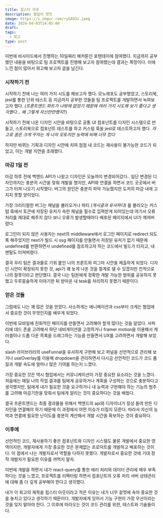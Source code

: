 ```yaml
---
title: 힙스터 아웃
description: 협업의 첫맛
image: https://i.imgur.com/ryGAU3z.jpeg
date: 2024-04-03T14:05:00
draft: 
tags:
  - 회고
type: post
---
```



이번에 비사이드에서 진행하는 10일짜리 해커톤인 포텐데이에 참여했다. 지금까지 공부했던 내용을 바탕으로 팀 프로젝트를 진행해 보고자 참여했는데 결과는 폭망이다. 이에 느낀 점이 많아서 회고해 보고자 글을 남긴다.

### 시작하기 전

시작하기 전에 나는 여러 가지 시도를 해보고자 했다. 모노레포도 공부했었고, 스토리북, jest를 통한 단위 테스트 등 지금까지 공부한 것들을 팀 프로젝트를 개발하면서 녹여보고자 했다. _(프론트엔드 파트가 나밖에 없었기 때문에 여러 가지 시도해 보기 좋다고 생각했다… 왜 그렇게 자신만만했지?)_

시작하기 전에 나온 디자인 시안을 바탕으로 공통 UI 컴포넌트를 디자인 시스템으로 만들고, 스토리북으로 컴포넌트 테스트를 하고 커스텀 훅을 jest로 테스트하고자 했다. _자고로 꿈은 크게 꾸자는 게 나의 모토지만 능력에 비해 너무 컸다_

하지만 바뀌는 기획과 디자인 시안에 치여 점점 내 코드는 재사용이 불가능한 코드가 되었고, 이는 개발 지연을 초래했다.

### 마감 1일 전

마감 하루 전에 백엔드 API가 나왔고 디자인은 오늘까지 변경되어갔다.. 일단 변경된 디자인까지는 충분히 시간을 맞춰 개발을 했지만, API와 연결을 하면서 코드 곳곳에서 버그가 터져 나오기 시작했다. 버그의 원인은 충분히 파악 가능했지만 도저히 마감 내에 고치지 못할 양이었다.

가장 크리티컬한 버그는 채널을 불러오거나 파티 _(게시글과 유사하다)_ 를 불러오는 커스텀 훅에서 토큰에 저장된 유저가 속한 채널을 필수로 입력받게 되어있는데 여기서 오류 처리를 제대로 해주지 않다 보니 오류가 발생할때마다 배포된 페이지에서 UI가 깨져버렸다.

로그인이 되지 않은 사용자는 next의 middleware에서 로그인 페이지로 redirect 되도록 해주었지만 next가 빌드 시 ssg 페이지를 만들면서 저장된 유저가 없기 때문에 undefined를 반환하면서 undefined를 참조하고자 하는 코드에서 빌드가 터지고, 내 맨탈도 터져버렸다.

결국 우리 팀은 결과물로 기워 붙인 나의 프론트와 피그마 시안을 제출하게 되었다. 디자인 시안이 확정되지 못한 것, api가 꽤 늦게 나온 것을 핑계로 댈 수 있겠지만 전적으로 나의 잘못이라고 판단했다. 결국 나는 팀원에게 정확한 개발 가능한 범위를 공유하지 못했고 두루뭉술하게 이야기한 뒤 받아온 내 tesk를 처리하지 못했기 때문이다.

### 얻은 것들

그럼에도 나는 꽤 많은 것을 얻었다. 사소하게는 애니메이션과 css부터 크게는 협업에서 중요한 것이 무엇인지를 배우게 되었다.

이번에 모바일에 친화적인 페이지를 만들면서 고려해야 할게 많다는 것을 알았다. 사파리에 데드 존을 고려해서 하단 네비게이션을 고정하거나 framer motion을 이용해서 캐러셀이나 드롭 다운 목록을 드래그하는 기능을 만들면서 UX를 고려하면서 개발해 보았다.

slash 라이브러리의 useFunnal을 유사하게 구현해 보고 퍼널을 선언적으로 관리해 보거나 useOverlay를 이용해 dropdown을 관리하면서 다시금 선언적인 코드가 코드 품질과 개발 속도에 얼마나 많은 기여를 하는지 느꼈다.

가장 중요한 것은 역시 협업에서는 커뮤니케이션이 가장 중요한 요소라는 것을 느꼈다. 처음에는 매일 나의 작업 결과를 팀에게 공유하거나 계획을 구성하는 것으로 충분하다고 생각했지만, 팀에게 내가 필요한 것을 요구하거나 내 능력과 구현해야 하는 기능의 범주를 고려해 마감기한을 맞춰서 팀에게 알리는 것이 중요하다는 것을 배웠다.

결국 프론트엔드는 최종 결과물을 위해서 백엔드의 api와 디자이너가 정성 들여 만든 디자인을 연결해야 하기 때문에 이 과정에서 어떤 이슈가 터질지 모른다. 따라서 자신의 능력과 연결에 필요한 난이도를 충분히 계산해서 개발 시간을 확보하는 것이 중요하다.

### 이후에

선언적인 코드, 재사용하기 좋은 컴포넌트와 디자인 시스템도 물론 개발에서 중요한 영역이지만, 개발자에게 가장 중요한 것은 문제없는 프로덕트를 개발하고 배포하는 것이다. 이 점에서 나는 개발자로서 역할을 다하지 못했다. 개발자로서 중요한 것에 기대 정작 개발자가 필요한 이유를 까먹지 말자.

이번에 개발을 하면서 내가 react-query를 통한 에러 처리와 데이터 관리에 매우 부족하다는 것을 느꼈고, 프로젝트를 리팩터링 하면서 컴포넌트의 오류 처리 서버 상태관리에 대해 좀 더 깊게 공부해야 한다고 생각했다.

내가 이 회고의 제목을 힙스터 아웃이라고 적은 이유는 내가 너무 겉멋에 속아 중요한 것을 놓치고 있다고 생각하기 때문이다. 개발자에게 있어서 기능 구현이 가장 우선이라는 것을 잊지 말아야 한다. 그 이후에 따라오는 것이 코드 관리를 위한, 테스트와 기술들이다.